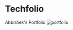 # Techfolio
Abbishek's Portfolio
![portfolio](https://user-images.githubusercontent.com/98374007/235634772-96782b29-35bf-46be-b870-eb0b0dac333d.png)
